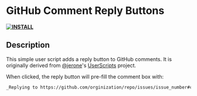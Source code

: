 # GitHub Comment Reply Buttons

**[![INSTALL](https://img.shields.io/badge/INSTALL-1.0.0-blue.svg?style=plastic)](https://github.com/aensley/github-comment-reply-buttons/raw/master/GitHub_Comment_Reply_Buttons.user.js)**

## Description

This simple user script adds a reply button to GitHub comments. It is originally derived from [@jerone](https://github.com/jerone)'s [UserScripts](https://github.com/jerone/UserScripts/tree/master/Github_Reply_Comments) project.

When clicked, the reply button will pre-fill the comment box with:

```Markdown
_Replying to https://github.com/orginization/repo/issues/issue_number#comment-id by @author:_
```
